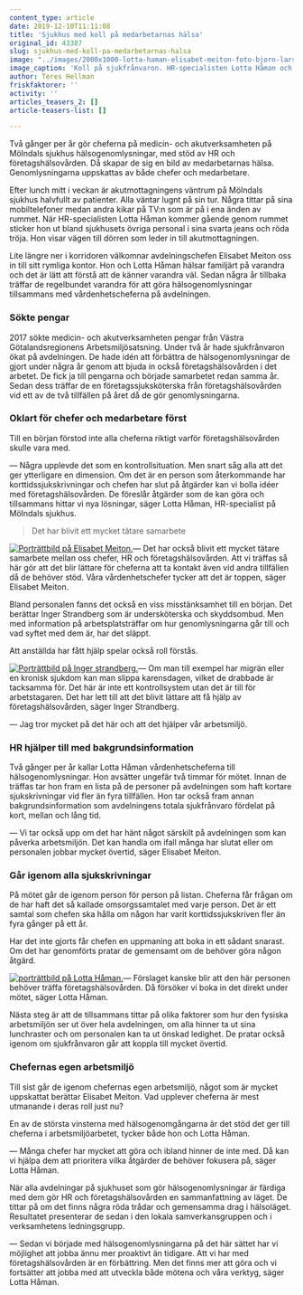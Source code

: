 ```yaml
---
content_type: article
date: 2019-12-10T11:11:08
title: 'Sjukhus med koll på medarbetarnas hälsa'
original_id: 43387
slug: sjukhus-med-koll-pa-medarbetarnas-halsa
image: "../images/2000x1000-lotta-haman-elisabet-meiton-foto-bjorn-larsson-raman-tt.jpg"
image_caption: 'Koll på sjukfrånvaron. HR-specialisten Lotta Håman och avdelningschefen Elisabet Meiton samarbetar för att fånga upp orsaker till sjukdom och ohälsa bland medarbetarna. '
author: Teres Hellman
friskfaktorer: ''
activity: ''
articles_teasers_2: []
article-teasers-list: []

---
```


Två gånger per år gör cheferna på medicin- och akutverksamheten på Mölndals sjukhus hälsogenomlysningar, med stöd av HR och företagshälsovården. Då skapar de sig en bild av medarbetarnas hälsa. Genomlysningarna uppskattas av både chefer och medarbetare.

Efter lunch mitt i veckan är akutmottagningens väntrum på Mölndals sjukhus halvfullt av patienter. Alla väntar lugnt på sin tur. Några tittar på sina mobiltelefoner medan andra kikar på TV:n som är på i ena änden av rummet. När HR-specialisten Lotta Håman kommer gående genom rummet sticker hon ut bland sjukhusets övriga personal i sina svarta jeans och röda tröja. Hon visar vägen till dörren som leder in till akutmottagningen.

Lite längre ner i korridoren välkomnar avdelningschefen Elisabet Meiton oss in till sitt rymliga kontor. Hon och Lotta Håman hälsar familjärt på varandra och det är lätt att förstå att de känner varandra väl. Sedan några år tillbaka träffar de regelbundet varandra för att göra hälsogenomlysningar tillsammans med vårdenhetscheferna på avdelningen.

### Sökte pengar

2017 sökte medicin- och akutverksamheten pengar från Västra Götalandsregionens Arbetsmiljösatsning. Under två år hade sjukfrånvaron ökat på avdelningen. De hade idén att förbättra de hälsogenomlysningar de gjort under några år genom att bjuda in också företagshälsovården i det arbetet. De fick ja till pengarna och började samarbetet redan samma år. Sedan dess träffar de en företagssjuksköterska från företagshälsovården vid ett av de två tillfällen på året då de gör genomlysningarna.

### Oklart för chefer och medarbetare först

Till en början förstod inte alla cheferna riktigt varför företagshälsovården skulle vara med.

— Några upplevde det som en kontrollsituation. Men snart såg alla att det ger ytterligare en dimension. Om det är en person som återkommande har korttidssjukskrivningar och chefen har slut på åtgärder kan vi bolla idéer med företagshälsovården. De föreslår åtgärder som de kan göra och tillsammans hittar vi nya lösningar, säger Lotta Håman, HR-specialist på Mölndals sjukhus.

> Det har blivit ett mycket tätare samarbete

[![Porträttbild på Elisabet Meiton.](https://www.suntarbetsliv.se/wp-content/uploads/2019/12/200x220-elisabet-meiton-foto-bjorn-larsson-rosvall-tt.jpg)](https://www.suntarbetsliv.se/wp-content/uploads/2019/12/200x220-elisabet-meiton-foto-bjorn-larsson-rosvall-tt.jpg)— Det har också blivit ett mycket tätare samarbete mellan oss chefer, HR och företagshälsovården. Att vi träffas så här gör att det blir lättare för cheferna att ta kontakt även vid andra tillfällen då de behöver stöd. Våra vårdenhetschefer tycker att det är toppen, säger Elisabet Meiton.

Bland personalen fanns det också en viss misstänksamhet till en början. Det berättar Inger Strandberg som är undersköterska och skyddsombud. Men med information på arbetsplatsträffar om hur genomlysningarna går till och vad syftet med dem är, har det släppt.

Att anställda har fått hjälp spelar också roll förstås.

[![Porträttbild på Inger strandberg.](https://www.suntarbetsliv.se/wp-content/uploads/2019/12/200x220-inger-strandberg-foto-bjorn-larsson-rosvall-TT.jpg)](https://www.suntarbetsliv.se/wp-content/uploads/2019/12/200x220-inger-strandberg-foto-bjorn-larsson-rosvall-TT.jpg)— Om man till exempel har migrän eller en kronisk sjukdom kan man slippa karensdagen, vilket de drabbade är tacksamma för. Det här är inte ett kontrollsystem utan det är till för arbetstagaren. Det har lett till att det blivit lättare att få hjälp av företagshälsovården, säger Inger Strandberg.

— Jag tror mycket på det här och att det hjälper vår arbetsmiljö.

### HR hjälper till med bakgrundsinformation

Två gånger per år kallar Lotta Håman vårdenhetscheferna till hälsogenomlysningar. Hon avsätter ungefär två timmar för mötet. Innan de träffas tar hon fram en lista på de personer på avdelningen som haft kortare sjukskrivningar vid fler än fyra tillfällen. Hon tar också fram annan bakgrundsinformation som avdelningens totala sjukfrånvaro fördelat på kort, mellan och lång tid.

— Vi tar också upp om det har hänt något särskilt på avdelningen som kan påverka arbetsmiljön. Det kan handla om ifall många har slutat eller om personalen jobbar mycket övertid, säger Elisabet Meiton.

### Går igenom alla sjukskrivningar

På mötet går de igenom person för person på listan. Cheferna får frågan om de har haft det så kallade omsorgssamtalet med varje person. Det är ett samtal som chefen ska hålla om någon har varit korttidssjukskriven fler än fyra gånger på ett år.

Har det inte gjorts får chefen en uppmaning att boka in ett sådant snarast. Om det har genomförts pratar de gemensamt om de behöver göra någon åtgärd.

[![porträttbild på Lotta Håman.](https://www.suntarbetsliv.se/wp-content/uploads/2019/12/200x220-lotta-haman-foto-bjorn-larsson-rosvall-tt.jpg)](https://www.suntarbetsliv.se/wp-content/uploads/2019/12/200x220-lotta-haman-foto-bjorn-larsson-rosvall-tt.jpg)— Förslaget kanske blir att den här personen behöver träffa företagshälsovården. Då försöker vi boka in det direkt under mötet, säger Lotta Håman.

Nästa steg är att de tillsammans tittar på olika faktorer som hur den fysiska arbetsmiljön ser ut över hela avdelningen, om alla hinner ta ut sina lunchraster och om personalen kan ta ut önskad ledighet. De pratar också igenom om sjukfrånvaron går att koppla till mycket övertid.

### Chefernas egen arbetsmiljö

Till sist går de igenom chefernas egen arbetsmiljö, något som är mycket uppskattat berättar Elisabet Meiton. Vad upplever cheferna är mest utmanande i deras roll just nu?

En av de största vinsterna med hälsogenomgångarna är det stöd det ger till cheferna i arbetsmiljöarbetet, tycker både hon och Lotta Håman.

— Många chefer har mycket att göra och ibland hinner de inte med. Då kan vi hjälpa dem att prioritera vilka åtgärder de behöver fokusera på, säger Lotta Håman.

När alla avdelningar på sjukhuset som gör hälsogenomlysningar är färdiga med dem gör HR och företagshälsovården en sammanfattning av läget. De tittar på om det finns några röda trådar och gemensamma drag i hälsoläget. Resultatet presenterar de sedan i den lokala samverkansgruppen och i verksamhetens ledningsgrupp.

— Sedan vi började med hälsogenomlysningarna på det här sättet har vi möjlighet att jobba ännu mer proaktivt än tidigare. Att vi har med företagshälsovården är en förbättring. Men det finns mer att göra och vi fortsätter att jobba med att utveckla både mötena och våra verktyg, säger Lotta Håman.

